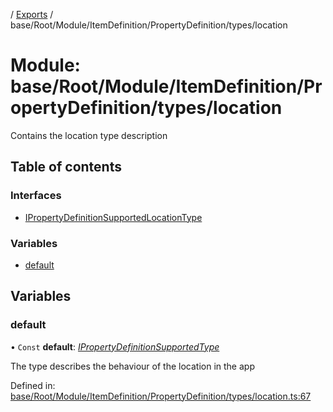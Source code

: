 [](../README.md) / [Exports](../modules.md) / base/Root/Module/ItemDefinition/PropertyDefinition/types/location

# Module: base/Root/Module/ItemDefinition/PropertyDefinition/types/location

Contains the location type description

## Table of contents

### Interfaces

- [IPropertyDefinitionSupportedLocationType](../interfaces/base_root_module_itemdefinition_propertydefinition_types_location.ipropertydefinitionsupportedlocationtype.md)

### Variables

- [default](base_root_module_itemdefinition_propertydefinition_types_location.md#default)

## Variables

### default

• `Const` **default**: [*IPropertyDefinitionSupportedType*](../interfaces/base_root_module_itemdefinition_propertydefinition_types.ipropertydefinitionsupportedtype.md)

The type describes the behaviour of the location in the app

Defined in: [base/Root/Module/ItemDefinition/PropertyDefinition/types/location.ts:67](https://github.com/onzag/itemize/blob/3efa2a4a/base/Root/Module/ItemDefinition/PropertyDefinition/types/location.ts#L67)
